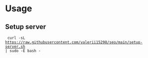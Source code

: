 # Usage

## Setup server
<code> curl -sL https://raw.githubusercontent.com/valerii15298/seo/main/setup-server.sh | sudo -E bash - </code>